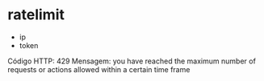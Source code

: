 # ratelimit

- ip
- token


Código HTTP: 429
Mensagem: you have reached the maximum number of requests or actions allowed within a certain time frame